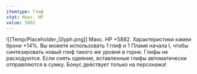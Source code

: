 ```yaml
---
itemtype: Глиф
stat: Макс. HP 
value: 5882
---
```

![[Temp/Placeholder_Glyph.png]]
Макс. HP +5882. Характеристики камеи брони +14%. Вы можете использовать 1 глиф и 1 Пламя начала I, чтобы синтезировать новый глиф такого же уровня в горне. Глифы не расходуются. Если снять одеяние, вставленные глифы автоматически отправляются в сумку. Бонус действует только на персонажа!
